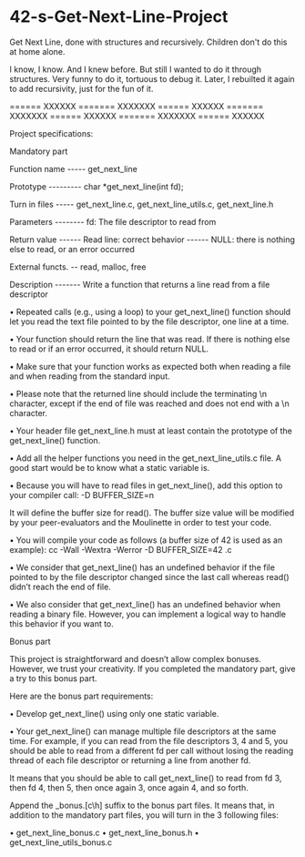 # 42-s-Get-Next-Line-Project
Get Next Line, done with structures and recursively. Children don't do this at home alone.

I know, I know. And I knew before. But still I wanted to do it through structures. Very funny to do it, tortuous to debug it.
Later, I rebuilted it again to add recursivity, just for the fun of it. 

====== XXXXXX ======= XXXXXXX ====== XXXXXX ======= XXXXXXX ====== XXXXXX ======= XXXXXXX ====== XXXXXX 

Project specifications:

Mandatory part

Function name ----- get_next_line

Prototype --------- char *get_next_line(int fd);

Turn in files ----- get_next_line.c, get_next_line_utils.c, get_next_line.h

Parameters -------- fd: The file descriptor to read from

Return value ------ Read line: correct behavior
             ------ NULL: there is nothing else to read, or an error occurred

External functs. -- read, malloc, free

Description ------- Write a function that returns a line read from a file descriptor


• Repeated calls (e.g., using a loop) to your get_next_line() function should let
you read the text file pointed to by the file descriptor, one line at a time.

• Your function should return the line that was read.
If there is nothing else to read or if an error occurred, it should return NULL.

• Make sure that your function works as expected both when reading a file and when
reading from the standard input.

• Please note that the returned line should include the terminating \n character,
except if the end of file was reached and does not end with a \n character.

• Your header file get_next_line.h must at least contain the prototype of the
get_next_line() function.

• Add all the helper functions you need in the get_next_line_utils.c file.
A good start would be to know what a static variable is.

• Because you will have to read files in get_next_line(), add this option to your
compiler call: -D BUFFER_SIZE=n

It will define the buffer size for read().
The buffer size value will be modified by your peer-evaluators and the Moulinette
in order to test your code.

• You will compile your code as follows (a buffer size of 42 is used as an example):
cc -Wall -Wextra -Werror -D BUFFER_SIZE=42 <files>.c

• We consider that get_next_line() has an undefined behavior if the file pointed to
by the file descriptor changed since the last call whereas read() didn’t reach the
end of file.
  
• We also consider that get_next_line() has an undefined behavior when reading
a binary file. However, you can implement a logical way to handle this behavior if
you want to.
 

Bonus part

  This project is straightforward and doesn’t allow complex bonuses. However, we trust
your creativity. If you completed the mandatory part, give a try to this bonus part.
  
Here are the bonus part requirements:
  
• Develop get_next_line() using only one static variable.
  
• Your get_next_line() can manage multiple file descriptors at the same time.
For example, if you can read from the file descriptors 3, 4 and 5, you should be
able to read from a different fd per call without losing the reading thread of each
file descriptor or returning a line from another fd.
  
It means that you should be able to call get_next_line() to read from fd 3, then
fd 4, then 5, then once again 3, once again 4, and so forth.
  
Append the _bonus.[c\h] suffix to the bonus part files.
It means that, in addition to the mandatory part files, you will turn in the 3 following
files:
  
• get_next_line_bonus.c
• get_next_line_bonus.h
• get_next_line_utils_bonus.c
